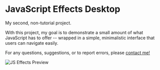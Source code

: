 # JavaScript Effects Desktop

My second, non-tutorial project.

With this project, my goal is to demonstrate a small amount of what JavaScript has to offer -- wrapped in a simple, minimalistic interface that users can navigate easily.


For any questions, suggestions, or to report errors, please [contact me!](mailto:coreychristianclark@gmail.com)

![JS Effects Preview](https://github.com/coreychristianclark/javascript-effects-desktop/assets/127354494/287e76ab-6088-4458-9ff1-337a7121f607)
